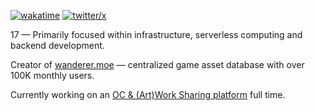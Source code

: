 [![wakatime](https://wakatime.com/badge/user/9085fbd8-dc16-4665-adb6-629713160239.svg?logoColor=white)](https://wakatime.com/@9085fbd8-dc16-4665-adb6-629713160239)
[![twitter/x](https://img.shields.io/twitter/follow/dromzeh?style=social)](https://twitter.com/dromzeh)

17 — Primarily focused within infrastructure, serverless computing and backend development.

Creator of <a href ="https://wanderer.moe">wanderer.moe</a> — centralized game asset database with over 100K monthly users.

Currently working on an <a href="https://x.com/originoidco">OC & (Art)Work Sharing platform</a> full time.
